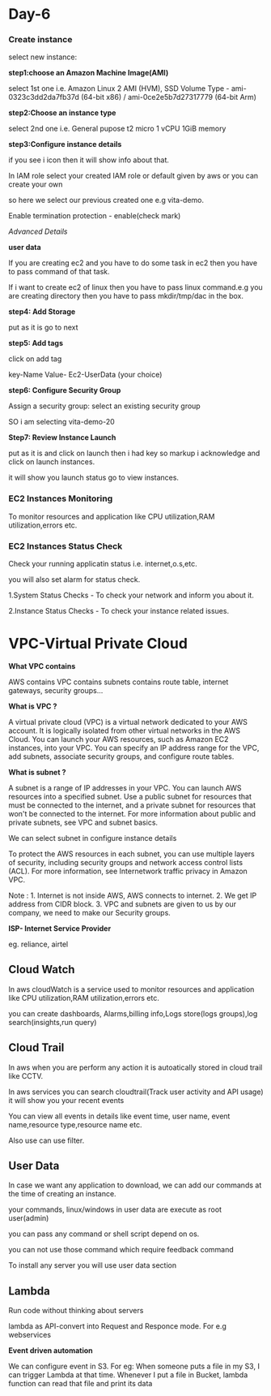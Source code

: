 # Day-6


### Create instance

select new instance:

**step1:choose an Amazon Machine Image(AMI)**
	
select 1st one i.e. Amazon Linux 2 AMI (HVM), SSD Volume Type - ami-0323c3dd2da7fb37d (64-bit x86) / ami-0ce2e5b7d27317779 (64-bit Arm)

**step2:Choose an instance type**
	
select 2nd one i.e. General pupose t2 micro 1 vCPU 1GiB memory

**step3:Configure instance details**
	
if you see i icon then it will show info about that.

In IAM role select your created IAM role or default given by aws or you can create your own

so here we select our previous created one e.g vita-demo.

Enable termination protection - enable(check mark)

*Advanced Details*

**user data**

If you are creating ec2 and you have to do some task in ec2 then you have to pass command of that task.

If i want to create ec2 of linux then you have to pass linux command.e.g you are creating directory then you have to pass mkdir/tmp/dac in the box.

**step4: Add Storage**
	
put as it is go to next

**step5: Add tags**

click on add tag

key-Name       Value- Ec2-UserData (your choice)

**step6: Configure Security Group**

Assign a security group: select an existing security group

SO i am selecting vita-demo-20

**Step7: Review Instance Launch**

put as it is and click on launch then i had key so markup i acknowledge and click on launch instances.

it will show you launch status go to view instances.


### EC2 Instances Monitoring

To monitor resources and application like CPU utilization,RAM utilization,errors etc.

### EC2 Instances Status Check

Check your running applicatin status i.e. internet,o.s,etc.

you will also set alarm for status check.

1.System Status Checks  - To check your network and inform you about it.

2.Instance Status Checks - To check your instance related issues.


# VPC-Virtual Private Cloud

**What VPC contains**

AWS contains VPC contains subnets contains route table, internet gateways, security groups...

**What is VPC ?**

A virtual private cloud (VPC) is a virtual network dedicated to your AWS account. It is logically isolated from other virtual networks in the AWS Cloud. You can launch your AWS resources, such as Amazon EC2 instances, into your VPC. You can specify an IP address range for the VPC, add subnets, associate security groups, and configure route tables.

**What is subnet ?**

A subnet is a range of IP addresses in your VPC. You can launch AWS resources into a specified subnet. Use a public subnet for resources that must be connected to the internet, and a private subnet for resources that won't be connected to the internet. For more information about public and private subnets, see VPC and subnet basics.

We can select subnet in configure instance details

To protect the AWS resources in each subnet, you can use multiple layers of security, including security groups and network access control lists (ACL). For more information, see Internetwork traffic privacy in Amazon VPC.

Note : 1. Internet is not inside AWS, AWS connects to internet. 2. We get IP address from CIDR block. 3. VPC and subnets are given to us by our company, we need to make our Security groups.


**ISP- Internet Service Provider** 

eg. reliance, airtel 


## Cloud Watch 

In aws cloudWatch is a service used to monitor resources and application like CPU utilization,RAM utilization,errors etc.

you can create dashboards, Alarms,billing info,Logs store(logs groups),log search(insights,run query)


## Cloud Trail

In aws when you are perform any action it is autoatically stored in cloud trail like CCTV.

In aws services you can search cloudtrail(Track user activity and API usage) it will show you your recent events

You can view all events in details like event time, user name, event name,resource type,resource name etc.

Also use can use filter.


## User Data

In case we want any application to download, we can add our commands at the time of creating an instance.

your commands, linux/windows in user data are execute as root user(admin)

you can pass any command or shell script depend on os.

you can not use those command which require feedback command

To install any server you will use user data section


## Lambda

Run code without thinking about servers

lambda as API-convert into Request and Responce mode.  For e.g webservices

**Event driven automation**

We can configure event in S3. For eg: When someone puts a file in my S3, I can trigger Lambda at that time. Whenever I put a file in Bucket, lambda function can read that file and print its data

